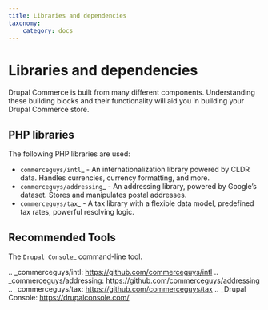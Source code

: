 ```yaml
---
title: Libraries and dependencies
taxonomy:
    category: docs
---
```


Libraries and dependencies
==========================

Drupal Commerce is built from many different components. Understanding
these building blocks and their functionality will aid you in building
your Drupal Commerce store.

## PHP libraries

The following PHP libraries are used:

-  `commerceguys/intl`_ - An internationalization library powered by
   CLDR data. Handles currencies, currency formatting, and more.
-  `commerceguys/addressing`_ - An addressing library, powered by
   Google’s dataset. Stores and manipulates postal addresses.
-  `commerceguys/tax`_ - A tax library with a flexible data model,
   predefined tax rates, powerful resolving logic.

## Recommended Tools

The `Drupal Console`_ command-line tool.

.. _commerceguys/intl: https://github.com/commerceguys/intl
.. _commerceguys/addressing: https://github.com/commerceguys/addressing
.. _commerceguys/tax: https://github.com/commerceguys/tax
.. _Drupal Console: https://drupalconsole.com/
